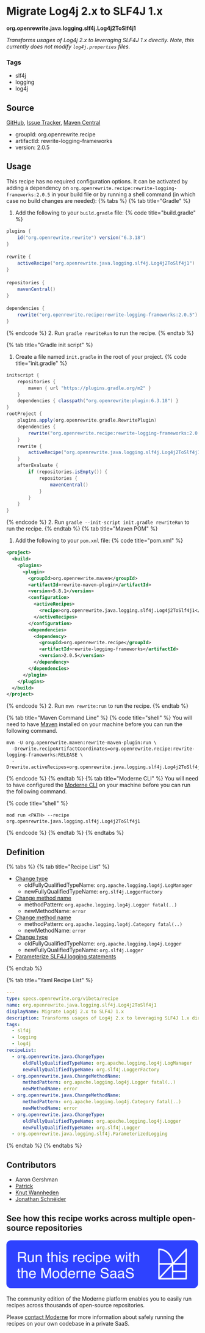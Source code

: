 # Migrate Log4j 2.x to SLF4J 1.x

**org.openrewrite.java.logging.slf4j.Log4j2ToSlf4j1**

_Transforms usages of Log4j 2.x to leveraging SLF4J 1.x directly. Note, this currently does not modify `log4j.properties` files._

### Tags

* slf4j
* logging
* log4j

## Source

[GitHub](https://github.com/openrewrite/rewrite-logging-frameworks/blob/main/src/main/resources/META-INF/rewrite/slf4j.yml), [Issue Tracker](https://github.com/openrewrite/rewrite-logging-frameworks/issues), [Maven Central](https://central.sonatype.com/artifact/org.openrewrite.recipe/rewrite-logging-frameworks/2.0.5/jar)

* groupId: org.openrewrite.recipe
* artifactId: rewrite-logging-frameworks
* version: 2.0.5


## Usage

This recipe has no required configuration options. It can be activated by adding a dependency on `org.openrewrite.recipe:rewrite-logging-frameworks:2.0.5` in your build file or by running a shell command (in which case no build changes are needed): 
{% tabs %}
{% tab title="Gradle" %}
1. Add the following to your `build.gradle` file:
{% code title="build.gradle" %}
```groovy
plugins {
    id("org.openrewrite.rewrite") version("6.3.18")
}

rewrite {
    activeRecipe("org.openrewrite.java.logging.slf4j.Log4j2ToSlf4j1")
}

repositories {
    mavenCentral()
}

dependencies {
    rewrite("org.openrewrite.recipe:rewrite-logging-frameworks:2.0.5")
}
```
{% endcode %}
2. Run `gradle rewriteRun` to run the recipe.
{% endtab %}

{% tab title="Gradle init script" %}
1. Create a file named `init.gradle` in the root of your project.
{% code title="init.gradle" %}
```groovy
initscript {
    repositories {
        maven { url "https://plugins.gradle.org/m2" }
    }
    dependencies { classpath("org.openrewrite:plugin:6.3.18") }
}
rootProject {
    plugins.apply(org.openrewrite.gradle.RewritePlugin)
    dependencies {
        rewrite("org.openrewrite.recipe:rewrite-logging-frameworks:2.0.5")
    }
    rewrite {
        activeRecipe("org.openrewrite.java.logging.slf4j.Log4j2ToSlf4j1")
    }
    afterEvaluate {
        if (repositories.isEmpty()) {
            repositories {
                mavenCentral()
            }
        }
    }
}
```
{% endcode %}
2. Run `gradle --init-script init.gradle rewriteRun` to run the recipe.
{% endtab %}
{% tab title="Maven POM" %}
1. Add the following to your `pom.xml` file:
{% code title="pom.xml" %}
```xml
<project>
  <build>
    <plugins>
      <plugin>
        <groupId>org.openrewrite.maven</groupId>
        <artifactId>rewrite-maven-plugin</artifactId>
        <version>5.8.1</version>
        <configuration>
          <activeRecipes>
            <recipe>org.openrewrite.java.logging.slf4j.Log4j2ToSlf4j1</recipe>
          </activeRecipes>
        </configuration>
        <dependencies>
          <dependency>
            <groupId>org.openrewrite.recipe</groupId>
            <artifactId>rewrite-logging-frameworks</artifactId>
            <version>2.0.5</version>
          </dependency>
        </dependencies>
      </plugin>
    </plugins>
  </build>
</project>
```
{% endcode %}
2. Run `mvn rewrite:run` to run the recipe.
{% endtab %}

{% tab title="Maven Command Line" %}
{% code title="shell" %}
You will need to have [Maven](https://maven.apache.org/download.cgi) installed on your machine before you can run the following command.

```shell
mvn -U org.openrewrite.maven:rewrite-maven-plugin:run \
  -Drewrite.recipeArtifactCoordinates=org.openrewrite.recipe:rewrite-logging-frameworks:RELEASE \
  -Drewrite.activeRecipes=org.openrewrite.java.logging.slf4j.Log4j2ToSlf4j1
```
{% endcode %}
{% endtab %}
{% tab title="Moderne CLI" %}
You will need to have configured the [Moderne CLI](https://docs.moderne.io/moderne-cli/cli-intro) on your machine before you can run the following command.

{% code title="shell" %}
```shell
mod run <PATH> --recipe org.openrewrite.java.logging.slf4j.Log4j2ToSlf4j1
```
{% endcode %}
{% endtab %}
{% endtabs %}

## Definition

{% tabs %}
{% tab title="Recipe List" %}
* [Change type](../../../java/changetype.md)
  * oldFullyQualifiedTypeName: `org.apache.logging.log4j.LogManager`
  * newFullyQualifiedTypeName: `org.slf4j.LoggerFactory`
* [Change method name](../../../java/changemethodname.md)
  * methodPattern: `org.apache.logging.log4j.Logger fatal(..)`
  * newMethodName: `error`
* [Change method name](../../../java/changemethodname.md)
  * methodPattern: `org.apache.logging.log4j.Category fatal(..)`
  * newMethodName: `error`
* [Change type](../../../java/changetype.md)
  * oldFullyQualifiedTypeName: `org.apache.logging.log4j.Logger`
  * newFullyQualifiedTypeName: `org.slf4j.Logger`
* [Parameterize SLF4J logging statements](../../../java/logging/slf4j/parameterizedlogging.md)

{% endtab %}

{% tab title="Yaml Recipe List" %}
```yaml
---
type: specs.openrewrite.org/v1beta/recipe
name: org.openrewrite.java.logging.slf4j.Log4j2ToSlf4j1
displayName: Migrate Log4j 2.x to SLF4J 1.x
description: Transforms usages of Log4j 2.x to leveraging SLF4J 1.x directly. Note, this currently does not modify `log4j.properties` files.
tags:
  - slf4j
  - logging
  - log4j
recipeList:
  - org.openrewrite.java.ChangeType:
      oldFullyQualifiedTypeName: org.apache.logging.log4j.LogManager
      newFullyQualifiedTypeName: org.slf4j.LoggerFactory
  - org.openrewrite.java.ChangeMethodName:
      methodPattern: org.apache.logging.log4j.Logger fatal(..)
      newMethodName: error
  - org.openrewrite.java.ChangeMethodName:
      methodPattern: org.apache.logging.log4j.Category fatal(..)
      newMethodName: error
  - org.openrewrite.java.ChangeType:
      oldFullyQualifiedTypeName: org.apache.logging.log4j.Logger
      newFullyQualifiedTypeName: org.slf4j.Logger
  - org.openrewrite.java.logging.slf4j.ParameterizedLogging

```
{% endtab %}
{% endtabs %}

## Contributors
* Aaron Gershman
* [Patrick](mailto:patway99@gmail.com)
* [Knut Wannheden](mailto:knut@moderne.io)
* [Jonathan Schnéider](mailto:jkschneider@gmail.com)


## See how this recipe works across multiple open-source repositories

[![Moderne Link Image](/.gitbook/assets/ModerneRecipeButton.png)](https://app.moderne.io/recipes/org.openrewrite.java.logging.slf4j.Log4j2ToSlf4j1)

The community edition of the Moderne platform enables you to easily run recipes across thousands of open-source repositories.

Please [contact Moderne](https://moderne.io/product) for more information about safely running the recipes on your own codebase in a private SaaS.

